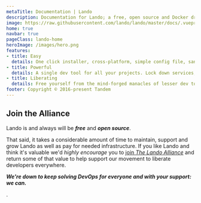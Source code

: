 ```yaml
---
metaTitle: Documentation | Lando
description: Documentation for Lando; a free, open source and Docker driven local development and DevOps tool for all your projects that is fast, easy, powerful and liberating.
image: https://raw.githubusercontent.com/lando/lando/master/docs/.vuepress/public/images/hero-pink.png
home: true
navbar: true
pageClass: lando-home
heroImage: /images/hero.png
features:
- title: Easy
  details: One click installer, cross-platform, simple config file, sane defaults and reduced complexity for power features
- title: Powerful
  details: A single dev tool for all your projects. Lock down services, tools, dependencies and automation on a per-repo basis
- title: Liberating
  details: Free yourself from the mind-forged manacles of lesser dev tools. Save time, headaches, frustration and do more real work
footer: Copyright © 2016-present Tandem
---
```


## Join the Alliance

Lando is and always will be _**free**_ and _**open source**_.

That said, it takes a considerable amount of time to maintain, support and grow Lando as well as pay for needed infrastructure. If you like Lando and think it's valuable we'd _highly encourage_ you to [join _The Lando Alliance_](https://lando.dev/join/) and return some of that value to help support our movement to liberate developers everywhere.

_**We're down to keep solving DevOps for everyone and with your support: we can.**_

.

